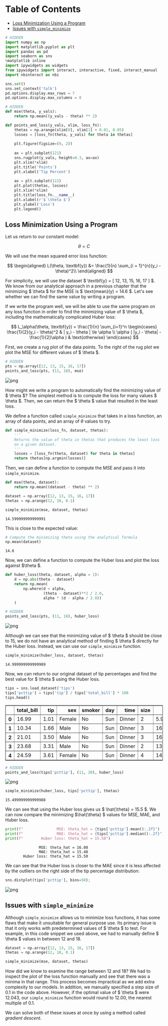 
<h1>Table of Contents<span class="tocSkip"></span></h1>
<div class="toc"><ul class="toc-item"><li><span><a href="#Loss-Minimization-Using-a-Program" data-toc-modified-id="Loss-Minimization-Using-a-Program-1">Loss Minimization Using a Program</a></span></li><li><span><a href="#Issues-with-simple_minimize" data-toc-modified-id="Issues-with-simple_minimize-2">Issues with <code>simple_minimize</code></a></span></li></ul></div>


```python
# HIDDEN
import numpy as np
import matplotlib.pyplot as plt
import pandas as pd
import seaborn as sns
%matplotlib inline
import ipywidgets as widgets
from ipywidgets import interact, interactive, fixed, interact_manual
import nbinteract as nbi

sns.set()
sns.set_context('talk')
pd.options.display.max_rows = 7
pd.options.display.max_columns = 8
```


```python
# HIDDEN
def mse(theta, y_vals):
    return np.mean((y_vals - theta) ** 2)

def points_and_loss(y_vals, xlim, loss_fn):
    thetas = np.arange(xlim[0], xlim[1] + 0.01, 0.05)
    losses = [loss_fn(theta, y_vals) for theta in thetas]
    
    plt.figure(figsize=(9, 2))
    
    ax = plt.subplot(121)
    sns.rugplot(y_vals, height=0.3, ax=ax)
    plt.xlim(*xlim)
    plt.title('Points')
    plt.xlabel('Tip Percent')
    
    ax = plt.subplot(122)
    plt.plot(thetas, losses)
    plt.xlim(*xlim)
    plt.title(loss_fn.__name__)
    plt.xlabel(r'$ \theta $')
    plt.ylabel('Loss')
    plt.legend()
```

## Loss Minimization Using a Program

Let us return to our constant model:

$$
\theta = C
$$

We will use the mean squared error loss function:

$$
\begin{aligned}
L(\theta, \textbf{y})
&= \frac{1}{n} \sum_{i = 1}^{n}(y_i - \theta)^2\\
\end{aligned}
$$

For simplicity, we will use the dataset $ \textbf{y} = [ 12, 13, 15, 16, 17 ] $. We know from our analytical approach in a previous chapter that the minimizing $ \theta $ for the MSE is $ \text{mean}(y) = 14.6 $. Let's see whether we can find the same value by writing a program.

If we write the program well, we will be able to use the same program on any loss function in order to find the minimizing value of $ \theta $, including the mathematically complicated Huber loss:

$$
L_\alpha(\theta, \textbf{y}) = \frac{1}{n} \sum_{i=1}^n \begin{cases}
    \frac{1}{2}(y_i - \theta)^2 &  | y_i - \theta | \le \alpha \\
    \alpha ( |y_i - \theta| - \frac{1}{2}\alpha ) & \text{otherwise}
\end{cases}
$$

First, we create a rug plot of the data points. To the right of the rug plot we plot the MSE for different values of $ \theta $.


```python
# HIDDEN
pts = np.array([12, 13, 15, 16, 17])
points_and_loss(pts, (11, 18), mse)
```


![png](gradient_basics_files/gradient_basics_4_0.png)


How might we write a program to automatically find the minimizing value of $ \theta $? The simplest method is to compute the loss for many values $ \theta $. Then, we can return the $ \theta $ value that resulted in the least loss.

We define a function called `simple_minimize` that takes in a loss function, an array of data points, and an array of $\theta$ values to try.


```python
def simple_minimize(loss_fn, dataset, thetas):
    '''
    Returns the value of theta in thetas that produces the least loss
    on a given dataset.
    '''
    losses = [loss_fn(theta, dataset) for theta in thetas]
    return thetas[np.argmin(losses)]
```

Then, we can define a function to compute the MSE and pass it into `simple_minimize`.


```python
def mse(theta, dataset):
    return np.mean((dataset - theta) ** 2)

dataset = np.array([12, 13, 15, 16, 17])
thetas = np.arange(12, 18, 0.1)

simple_minimize(mse, dataset, thetas)
```




    14.599999999999991



This is close to the expected value:


```python
# Compute the minimizing theta using the analytical formula
np.mean(dataset)
```




    14.6



Now, we can define a function to compute the Huber loss and plot the loss against $\theta $.


```python
def huber_loss(theta, dataset, alpha = 1):
    d = np.abs(theta - dataset)
    return np.mean(
        np.where(d < alpha,
                 (theta - dataset)**2 / 2.0,
                 alpha * (d - alpha / 2.0))
    )
```


```python
# HIDDEN
points_and_loss(pts, (11, 18), huber_loss)
```


![png](gradient_basics_files/gradient_basics_13_0.png)


Although we can see that the minimizing value of $ \theta $ should be close to 15, we do not have an analytical method of finding $ \theta $ directly for the Huber loss. Instead, we can use our `simple_minimize` function.


```python
simple_minimize(huber_loss, dataset, thetas)
```




    14.999999999999989



Now, we can return to our original dataset of tip percentages and find the best value for $ \theta $ using the Huber loss.


```python
tips = sns.load_dataset('tips')
tips['pcttip'] = tips['tip'] / tips['total_bill'] * 100
tips.head()
```




<div>
<style>
    .dataframe thead tr:only-child th {
        text-align: right;
    }

    .dataframe thead th {
        text-align: left;
    }

    .dataframe tbody tr th {
        vertical-align: top;
    }
</style>
<table border="1" class="dataframe">
  <thead>
    <tr style="text-align: right;">
      <th></th>
      <th>total_bill</th>
      <th>tip</th>
      <th>sex</th>
      <th>smoker</th>
      <th>day</th>
      <th>time</th>
      <th>size</th>
      <th>pcttip</th>
    </tr>
  </thead>
  <tbody>
    <tr>
      <th>0</th>
      <td>16.99</td>
      <td>1.01</td>
      <td>Female</td>
      <td>No</td>
      <td>Sun</td>
      <td>Dinner</td>
      <td>2</td>
      <td>5.944673</td>
    </tr>
    <tr>
      <th>1</th>
      <td>10.34</td>
      <td>1.66</td>
      <td>Male</td>
      <td>No</td>
      <td>Sun</td>
      <td>Dinner</td>
      <td>3</td>
      <td>16.054159</td>
    </tr>
    <tr>
      <th>2</th>
      <td>21.01</td>
      <td>3.50</td>
      <td>Male</td>
      <td>No</td>
      <td>Sun</td>
      <td>Dinner</td>
      <td>3</td>
      <td>16.658734</td>
    </tr>
    <tr>
      <th>3</th>
      <td>23.68</td>
      <td>3.31</td>
      <td>Male</td>
      <td>No</td>
      <td>Sun</td>
      <td>Dinner</td>
      <td>2</td>
      <td>13.978041</td>
    </tr>
    <tr>
      <th>4</th>
      <td>24.59</td>
      <td>3.61</td>
      <td>Female</td>
      <td>No</td>
      <td>Sun</td>
      <td>Dinner</td>
      <td>4</td>
      <td>14.680765</td>
    </tr>
  </tbody>
</table>
</div>




```python
# HIDDEN
points_and_loss(tips['pcttip'], (11, 20), huber_loss)
```


![png](gradient_basics_files/gradient_basics_18_0.png)



```python
simple_minimize(huber_loss, tips['pcttip'], thetas)
```




    15.499999999999988



We can see that using the Huber loss gives us $ \hat{\theta} = 15.5 $. We can now compare the minimizing $\hat{\theta} $ values for MSE, MAE, and Huber loss.


```python
print(f"               MSE: theta_hat = {tips['pcttip'].mean():.2f}")
print(f"               MAE: theta_hat = {tips['pcttip'].median():.2f}")
print(f"        Huber loss: theta_hat = 15.50")
```

                   MSE: theta_hat = 16.08
                   MAE: theta_hat = 15.48
            Huber loss: theta_hat = 15.50
    

We can see that the Huber loss is closer to the MAE since it is less affected by the outliers on the right side of the tip percentage distribution:


```python
sns.distplot(tips['pcttip'], bins=50);
```


![png](gradient_basics_files/gradient_basics_23_0.png)


## Issues with `simple_minimize`

Although `simple_minimize` allows us to minimize loss functions, it has some flaws that make it unsuitable for general purpose use. Its primary issue is that it only works with predetermined values of $ \theta $ to test. For example, in this code snippet we used above, we had to manually define $ \theta $ values in between 12 and 18.

```python
dataset = np.array([12, 13, 15, 16, 17])
thetas = np.arange(12, 18, 0.1)

simple_minimize(mse, dataset, thetas)
```

How did we know to examine the range between 12 and 18? We had to inspect the plot of the loss function manually and see that there was a minima in that range. This process becomes impractical as we add extra complexity to our models. In addition, we manually specified a step size of 0.1 in the code above. However, if the optimal value of $ \theta $ were 12.043, our `simple_minimize` function would round to 12.00, the nearest multiple of 0.1. 

We can solve both of these issues at once by using a method called *gradient descent*.
